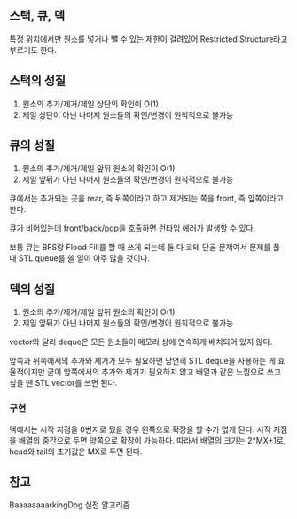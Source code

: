 ## 스택, 큐, 덱

특정 위치에서만 원소를 넣거나 뺄 수 있는 제한이 걸려있어 Restricted Structure라고 부르기도 한다.

## 스택의 성질

1. 원소의 추가/제거/제일 상단의 확인이 O(1)
2. 제일 상단이 아닌 나머지 원소들의 확인/변경이 원칙적으로 불가능 

## 큐의 성질

1. 원소의 추가/제거/제일 앞뒤 원소의 확인이 O(1)
2. 제일 앞뒤가 아닌 나머지 원소들의 확인/변경이 원칙적으로 불가능 

큐에서는 추가되는 곳을 rear, 즉 뒤쪽이라고 하고 제거되는 쪽을 front, 즉 앞쪽이라고 한다.

큐가 비어있는데 front/back/pop을 호출하면 런타임 에러가 발생할 수 있다.

보통 큐는 BFS랑 Flood Fill를 할 때 쓰게 되는데 둘 다 코테 단골 문제여서 문제를 풀 때 STL queue를 쓸 일이 아주 많을 것이다.

## 덱의 성질

1. 원소의 추가/제거/제일 앞뒤 원소의 확인이 O(1)
2. 제일 앞뒤가 아닌 나머지 원소들의 확인/변경이 원칙적으로 불가능

vector와 달리 deque은 모든 원소들이 메모리 상에 연속하게 배치되어 있지 않다. 

앞쪽과 뒤쪽에서의 추가와 제거가 모두 필요하면 당연히 STL deque을 사용하는 게 효율적이지만 굳이 앞쪽에서의 추가와 제거가 필요하지 않고 배열과 같은 느낌으로 쓰고 싶을 땐 STL vector를 쓰면 된다. 

### 구현

덱에서는 시작 지점을 0번지로 뒀을 경우 왼쪽으로 확장을 할 수가 없게 된다. 시작 지점을 배열의 중간으로 두면 양쪽으로 확장이 가능하다. 따라서 배열의 크기는 2*MX+1로, head와 tail의 초기값은 MX로 두면 된다.

## 참고

BaaaaaaaarkingDog 실전 알고리즘
